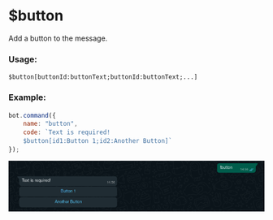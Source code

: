 # $button

Add a button to the message.

### Usage:

```
$button[buttonId:buttonText;buttonId:buttonText;...]
```

### Example:

```javascript
bot.command({
    name: "button",
    code: `Text is required!
    $button[id1:Button 1;id2:Another Button]`
});
```

![](<../../.gitbook/assets/button (1).png>)
